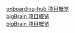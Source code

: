 [onboarding-hub 项目概览](onboardingHub/README.md)  
[bigBrain 项目概览](bigBrain/README.md)  
[bigBrain 项目概览](lurkForWork/README.md)
